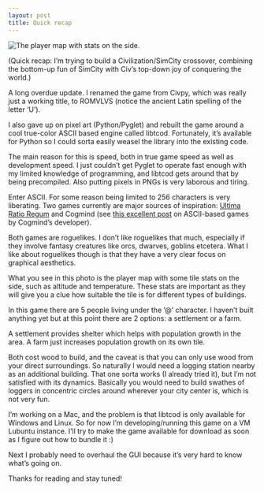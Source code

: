 ```yaml
---
layout: post
title: Quick recap
---
```


![The player map with stats on the side.](/romvlvs/images/2014-12-25_romvlvs_development_screenshot_0.png)

(Quick recap: I’m trying to build a Civilization/SimCity crossover, 
combining the bottom-up fun of SimCity with Civ’s top-down joy of 
conquering the world.)

A long overdue update. I renamed the game from Civpy, which was 
really just a working title, to ROMVLVS (notice the ancient Latin 
spelling of the letter ‘U’).

I also gave up on pixel art (Python/Pyglet) and rebuilt the game 
around a cool true-color ASCII based engine called libtcod. 
Fortunately, it’s available for Python so I could sorta easily weasel 
the library into the existing code.

The main reason for this is speed, both in true game speed as well as 
development speed. I just couldn’t get Pyglet to operate fast enough 
with my limited knowledge of programming, and libtcod gets around 
that by being precompiled. Also putting pixels in PNGs is very 
laborous and tiring.

Enter ASCII. For some reason being limited to 256 characters is very 
liberating. Two games currently are major sources of inspiration: 
[Ultima Ratio Regum](https://ultimaratioregum.co.uk) 
and Cogmind (see [this excellent post](https://www.gridsagegames.com/blog/2014/03/ascii-art/) 
on ASCII-based games by Cogmind’s developer).

Both games are roguelikes. I don’t like roguelikes that much, 
especially if they involve fantasy creatures like orcs, dwarves, 
goblins etcetera. What I like about roguelikes though is that they 
have a very clear focus on graphical aesthetics. 

What you see in this photo is the player map with some tile stats on 
the side, such as altitude and temperature. These stats are important 
as they will give you a clue how suitable the tile is for different 
types of buildings.

In this game there are 5 people living under the ’@’ character. I 
haven’t built anything yet but at this point there are 2 options: a 
settlement or a farm.

A settlement provides shelter which helps with population growth in the 
area. A farm just increases population growth on its own tile.

Both cost wood to build, and the caveat is that you can only use wood 
from your direct surroundings. So naturally I would need a logging 
station nearby as an additional building. That one sorta works (I 
already tried it), but I’m not satisfied with its dynamics. Basically 
you would need to build swathes of loggers in concentric circles around 
wherever your city center is, which is not very fun.

I’m working on a Mac, and the problem is that libtcod is only available 
for Windows and Linux. So for now I’m developing/running this game on a 
VM Lubuntu instance. I’ll try to make the game available for download 
as soon as I figure out how to bundle it :)

Next I probably need to overhaul the GUI because it’s very hard to know 
what’s going on.

Thanks for reading and stay tuned!
